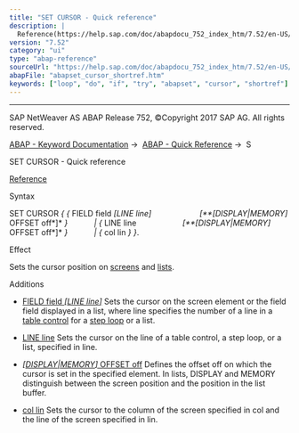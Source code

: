```yaml
---
title: "SET CURSOR - Quick reference"
description: |
  Reference(https://help.sap.com/doc/abapdocu_752_index_htm/7.52/en-US/abapset_cursor_dynpro.htm) Syntax SET CURSOR   FIELD field LINE line DISPLAYMEMORY OFFSET off    LINE line DISPLAYMEMORY OFFSET off    col lin  . Effect
version: "7.52"
category: "ui"
type: "abap-reference"
sourceUrl: "https://help.sap.com/doc/abapdocu_752_index_htm/7.52/en-US/abapset_cursor_shortref.htm"
abapFile: "abapset_cursor_shortref.htm"
keywords: ["loop", "do", "if", "try", "abapset", "cursor", "shortref"]
---
```


* * *

SAP NetWeaver AS ABAP Release 752, ©Copyright 2017 SAP AG. All rights reserved.

[ABAP - Keyword Documentation](https://help.sap.com/doc/abapdocu_752_index_htm/7.52/en-US/abenabap.htm) →  [ABAP - Quick Reference](https://help.sap.com/doc/abapdocu_752_index_htm/7.52/en-US/abenabap_shortref.htm) →  S

SET CURSOR - Quick reference

[Reference](https://help.sap.com/doc/abapdocu_752_index_htm/7.52/en-US/abapset_cursor_dynpro.htm)

Syntax

SET CURSOR *{* *{* FIELD field *\[*LINE line*\]*
                     *\[**\[*DISPLAY*|*MEMORY*\]* OFFSET off*\]* *}*
           *|* *{* LINE line
                    *\[**\[*DISPLAY*|*MEMORY*\]* OFFSET off*\]* *}*
           *|* *{* col lin *}* *}*.

Effect

Sets the cursor position on [screens](https://help.sap.com/doc/abapdocu_752_index_htm/7.52/en-US/abenscreen_glosry.htm "Glossary Entry") and [lists](https://help.sap.com/doc/abapdocu_752_index_htm/7.52/en-US/abenlist_glosry.htm "Glossary Entry").

Additions

-   [FIELD field *\[*LINE line*\]*](https://help.sap.com/doc/abapdocu_752_index_htm/7.52/en-US/abapset_cursor_dynpro.htm)
    Sets the cursor on the screen element or the field field displayed in a list, where line specifies the number of a line in a [table control](https://help.sap.com/doc/abapdocu_752_index_htm/7.52/en-US/abentable_control_glosry.htm "Glossary Entry") for a [step loop](https://help.sap.com/doc/abapdocu_752_index_htm/7.52/en-US/abenstep_loop_glosry.htm "Glossary Entry") or a list.
    
-   [LINE line](https://help.sap.com/doc/abapdocu_752_index_htm/7.52/en-US/abapset_cursor_list.htm)
    Sets the cursor on the line of a table control, a step loop, or a list, specified in line.
    
-   [*\[*DISPLAY*|*MEMORY*\]* OFFSET off](https://help.sap.com/doc/abapdocu_752_index_htm/7.52/en-US/abapset_cursor_list.htm)
    Defines the offset off on which the cursor is set in the specified element. In lists, DISPLAY and MEMORY distinguish between the screen position and the position in the list buffer.
    
-   [col lin](https://help.sap.com/doc/abapdocu_752_index_htm/7.52/en-US/abapset_cursor_dynpro.htm)
    Sets the cursor to the column of the screen specified in col and the line of the screen specified in lin.